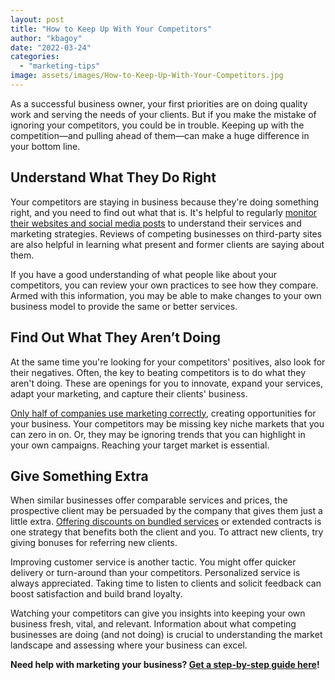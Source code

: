 ```yaml
---
layout: post
title: "How to Keep Up With Your Competitors"
author: "kbagoy"
date: "2022-03-24"
categories: 
  - "marketing-tips"
image: assets/images/How-to-Keep-Up-With-Your-Competitors.jpg
---
```


As a successful business owner, your first priorities are on doing quality work and serving the needs of your clients. But if you make the mistake of ignoring your competitors, you could be in trouble. Keeping up with the competition—and pulling ahead of them—can make a huge difference in your bottom line.

## **Understand What They Do Right**

Your competitors are staying in business because they're doing something right, and you need to find out what that is. It's helpful to regularly [monitor their websites and social media posts](https://www.convinceandconvert.com/digital-marketing/monitoring-competitors/) to understand their services and marketing strategies. Reviews of competing businesses on third-party sites are also helpful in learning what present and former clients are saying about them.

If you have a good understanding of what people like about your competitors, you can review your own practices to see how they compare. Armed with this information, you may be able to make changes to your own business model to provide the same or better services.

## **Find Out What They Aren’t Doing**

At the same time you're looking for your competitors' positives, also look for their negatives. Often, the key to beating competitors is to do what they aren't doing. These are openings for you to innovate, expand your services, adapt your marketing, and capture their clients' business.

[Only half of companies use marketing correctly](https://www.dotcomdesign.com/online-marketing-des-moines/), creating opportunities for your business. Your competitors may be missing key niche markets that you can zero in on. Or, they may be ignoring trends that you can highlight in your own campaigns. Reaching your target market is essential.

## **Give Something Extra**

When similar businesses offer comparable services and prices, the prospective client may be persuaded by the company that gives them just a little extra. [Offering discounts on bundled services](https://thrivehive.com/9-ways-to-benefit-from-your-competition/) or extended contracts is one strategy that benefits both the client and you. To attract new clients, try giving bonuses for referring new clients.

Improving customer service is another tactic. You might offer quicker delivery or turn-around than your competitors. Personalized service is always appreciated. Taking time to listen to clients and solicit feedback can boost satisfaction and build brand loyalty.

Watching your competitors can give you insights into keeping your own business fresh, vital, and relevant. Information about what competing businesses are doing (and not doing) is crucial to understanding the market landscape and assessing where your business can excel.

**Need help with marketing your business? [Get a step-by-step guide here](https://go.katebagoy.com/ebook)!**
